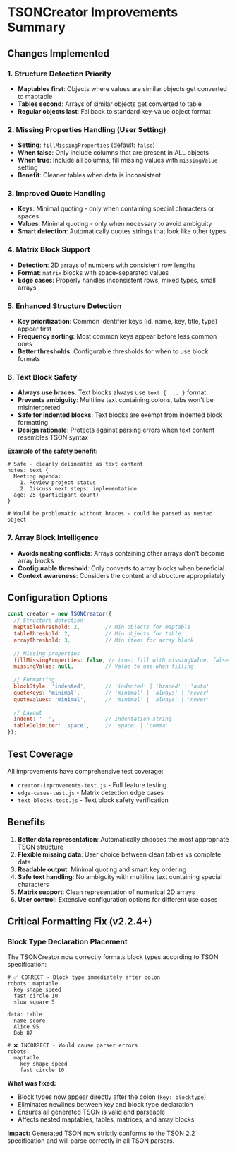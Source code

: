 # TSONCreator Improvements Summary

## Changes Implemented

### 1. Structure Detection Priority
- **Maptables first**: Objects where values are similar objects get converted to maptable
- **Tables second**: Arrays of similar objects get converted to table  
- **Regular objects last**: Fallback to standard key-value object format

### 2. Missing Properties Handling (User Setting)
- **Setting**: `fillMissingProperties` (default: `false`)
- **When false**: Only include columns that are present in ALL objects
- **When true**: Include all columns, fill missing values with `missingValue` setting
- **Benefit**: Cleaner tables when data is inconsistent

### 3. Improved Quote Handling  
- **Keys**: Minimal quoting - only when containing special characters or spaces
- **Values**: Minimal quoting - only when necessary to avoid ambiguity
- **Smart detection**: Automatically quotes strings that look like other types

### 4. Matrix Block Support
- **Detection**: 2D arrays of numbers with consistent row lengths
- **Format**: `matrix` blocks with space-separated values
- **Edge cases**: Properly handles inconsistent rows, mixed types, small arrays

### 5. Enhanced Structure Detection
- **Key prioritization**: Common identifier keys (id, name, key, title, type) appear first
- **Frequency sorting**: Most common keys appear before less common ones
- **Better thresholds**: Configurable thresholds for when to use block formats

### 6. Text Block Safety
- **Always use braces**: Text blocks always use `text { ... }` format
- **Prevents ambiguity**: Multiline text containing colons, tabs won't be misinterpreted
- **Safe for indented blocks**: Text blocks are exempt from indented block formatting
- **Design rationale**: Protects against parsing errors when text content resembles TSON syntax

**Example of the safety benefit:**
```tson
# Safe - clearly delineated as text content
notes: text {
  Meeting agenda:
  	1. Review project status
  	2. Discuss next steps: implementation
  age: 25 (participant count)
}

# Would be problematic without braces - could be parsed as nested object
```

### 7. Array Block Intelligence
- **Avoids nesting conflicts**: Arrays containing other arrays don't become array blocks
- **Configurable threshold**: Only converts to array blocks when beneficial
- **Context awareness**: Considers the content and structure appropriately

## Configuration Options

```javascript
const creator = new TSONCreator({
  // Structure detection
  maptableThreshold: 2,        // Min objects for maptable
  tableThreshold: 2,           // Min objects for table
  arrayThreshold: 3,           // Min items for array block
  
  // Missing properties
  fillMissingProperties: false, // true: fill with missingValue, false: omit columns
  missingValue: null,          // Value to use when filling
  
  // Formatting
  blockStyle: 'indented',      // 'indented' | 'braced' | 'auto'
  quoteKeys: 'minimal',        // 'minimal' | 'always' | 'never'
  quoteValues: 'minimal',      // 'minimal' | 'always' | 'never'
  
  // Layout
  indent: '  ',                // Indentation string
  tableDelimiter: 'space',     // 'space' | 'comma'
});
```

## Test Coverage

All improvements have comprehensive test coverage:
- `creator-improvements-test.js` - Full feature testing
- `edge-cases-test.js` - Matrix detection edge cases  
- `text-blocks-test.js` - Text block safety verification

## Benefits

1. **Better data representation**: Automatically chooses the most appropriate TSON structure
2. **Flexible missing data**: User choice between clean tables vs complete data
3. **Readable output**: Minimal quoting and smart key ordering
4. **Safe text handling**: No ambiguity with multiline text containing special characters
5. **Matrix support**: Clean representation of numerical 2D arrays
6. **User control**: Extensive configuration options for different use cases

## Critical Formatting Fix (v2.2.4+)

### Block Type Declaration Placement
The TSONCreator now correctly formats block types according to TSON specification:

```tson
# ✅ CORRECT - Block type immediately after colon
robots: maptable
  key shape speed
  fast circle 10
  slow square 5

data: table
  name score
  Alice 95
  Bob 87

# ❌ INCORRECT - Would cause parser errors  
robots:
  maptable
    key shape speed
    fast circle 10
```

**What was fixed:**
- Block types now appear directly after the colon (`key: blocktype`)
- Eliminates newlines between key and block type declaration
- Ensures all generated TSON is valid and parseable
- Affects nested maptables, tables, matrices, and array blocks

**Impact:** Generated TSON now strictly conforms to the TSON 2.2 specification and will parse correctly in all TSON parsers.
